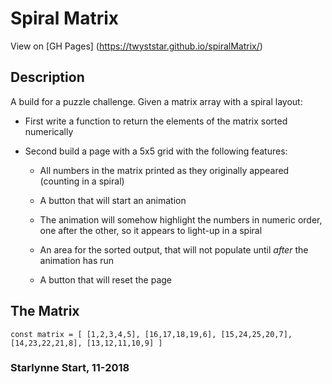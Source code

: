 # Spiral Matrix

View on [GH Pages] (https://twyststar.github.io/spiralMatrix/)

## Description

A build for a puzzle challenge. Given a matrix array with a spiral layout:

* First write a function to return the elements of the matrix sorted numerically

* Second build a page with a 5x5 grid with the following features: 

  * All numbers in the matrix printed as they originally appeared (counting in a spiral)
  
  * A button that will start an animation

  * The animation will somehow highlight the numbers in numeric order, one after the other, so it appears to light-up in a spiral

  * An area for the sorted output, that will not populate until _after_ the animation has run

  * A button that will reset the page

## The Matrix

`const matrix = [
  [1,2,3,4,5],
  [16,17,18,19,6],
  [15,24,25,20,7],
  [14,23,22,21,8],
  [13,12,11,10,9]
]`

### Starlynne Start, 11-2018